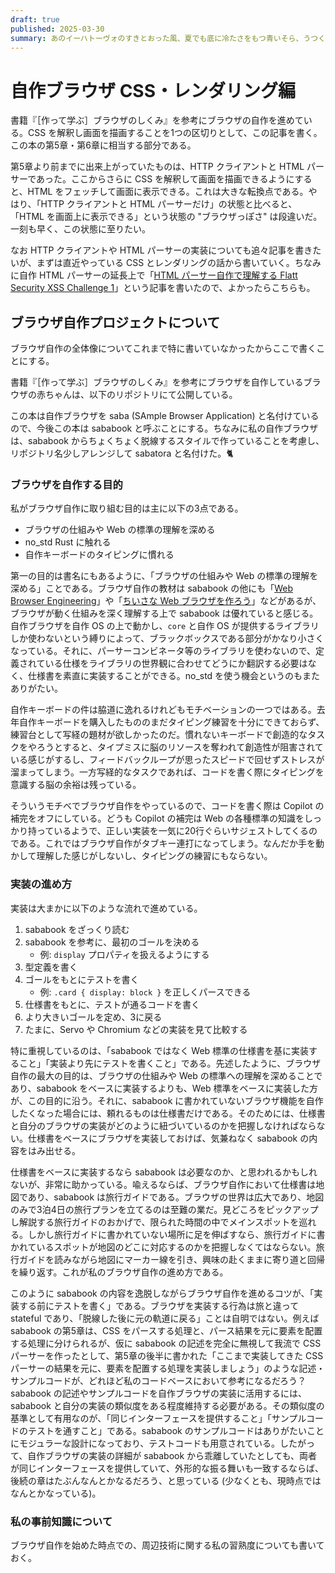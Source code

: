 ```yaml
---
draft: true
published: 2025-03-30
summary: あのイーハトーヴォのすきとおった風、夏でも底に冷たさをもつ青いそら、うつくしい森で飾られたモリーオ市、郊外のぎらぎらひかる草の波。
---
```

# 自作ブラウザ CSS・レンダリング編

書籍『［作って学ぶ］ブラウザのしくみ』を参考にブラウザの自作を進めている。CSS を解釈し画面を描画することを1つの区切りとして、この記事を書く。この本の第5章・第6章に相当する部分である。

第5章より前までに出来上がっていたものは、HTTP クライアントと HTML パーサーであった。ここからさらに CSS を解釈して画面を描画できるようにすると、HTML をフェッチして画面に表示できる。これは大きな転換点である。やはり、「HTTP クライアントと HTML パーサーだけ」の状態と比べると、「HTML を画面上に表示できる」という状態の "ブラウザっぽさ" は段違いだ。一刻も早く、この状態に至りたい。

なお HTTP クライアントや HTML パーサーの実装についても追々記事を書きたいが、まずは直近やっている CSS とレンダリングの話から書いていく。ちなみに自作 HTML パーサーの延長上で「[HTML パーサー自作で理解する Flatt Security XSS Challenge 1](https://pizzacat83.hatenablog.com/entry/2025/01/10/172345)」という記事を書いたので、よかったらこちらも。

## ブラウザ自作プロジェクトについて

ブラウザ自作の全体像についてこれまで特に書いていなかったからここで書くことにする。

書籍『［作って学ぶ］ブラウザのしくみ』を参考にブラウザを自作しているブラウザの赤ちゃんは、以下のリポジトリにて公開している。

<!--todo-->

この本は自作ブラウザを saba (SAmple Browser Application) と名付けているので、今後この本は sababook と呼ぶことにする。ちなみに私の自作ブラウザは、sababook からちょくちょく脱線するスタイルで作っていることを考慮し、リポジトリ名少しアレンジして sabatora と名付けた。🐈

### ブラウザを自作する目的

私がブラウザ自作に取り組む目的は主に以下の3点である。

- ブラウザの仕組みや Web の標準の理解を深める
- no_std Rust に触れる
- 自作キーボードのタイピングに慣れる

第一の目的は書名にもあるように、「ブラウザの仕組みや Web の標準の理解を深める」ことである。ブラウザ自作の教材は sababook の他にも「[Web Browser Engineering](https://browser.engineering)」や「[ちいさな Web ブラウザを作ろう](https://browserbook.shift-js.info/)」などがあるが、ブラウザが動く仕組みを深く理解する上で sababook は優れていると感じる。自作ブラウザを自作 OS の上で動かし、`core` と自作 OS が提供するライブラリしか使わないという縛りによって、ブラックボックスである部分がかなり小さくなっている。それに、パーサーコンビネータ等のライブラリを使わないので、定義されている仕様をライブラリの世界観に合わせてどうにか翻訳する必要はなく、仕様書を素直に実装することができる。no_std を使う機会というのもまたありがたい。

自作キーボードの件は脇道に逸れるけれどもモチベーションの一つではある。去年自作キーボードを購入したもののまだタイピング練習を十分にできておらず、練習台として写経の題材が欲しかったのだ。慣れないキーボードで創造的なタスクをやろうとすると、タイプミスに脳のリソースを奪われて創造性が阻害されている感じがするし、フィードバックループが思ったスピードで回せずストレスが溜まってしまう。一方写経的なタスクであれば、コードを書く際にタイピングを意識する脳の余裕は残っている。

そういうモチベでブラウザ自作をやっているので、コードを書く際は Copilot の補完をオフにしている。どうも Copilot の補完は Web の各種標準の知識をしっかり持っているようで、正しい実装を一気に20行ぐらいサジェストしてくるのである。これではブラウザ自作がタブキー連打になってしまう。なんだか手を動かして理解した感じがしないし、タイピングの練習にもならない。

### 実装の進め方

実装は大まかに以下のような流れで進めている。

1. sababook をざっくり読む
2. sababook を参考に、最初のゴールを決める
	- 例: `display` プロパティを扱えるようにする
3. 型定義を書く
4. ゴールをもとにテストを書く
	- 例: `.card { display: block }` を正しくパースできる
5. 仕様書をもとに、テストが通るコードを書く
6. より大きいゴールを定め、3に戻る
7. たまに、Servo や Chromium などの実装を見て比較する

特に重視しているのは、「sababook ではなく Web 標準の仕様書を基に実装すること」「実装より先にテストを書くこと」である。先述したように、ブラウザ自作の最大の目的は、ブラウザの仕組みや Web の標準への理解を深めることであり、sababook をベースに実装するよりも、Web 標準をベースに実装した方が、この目的に沿う。それに、sababook に書かれていないブラウザ機能を自作したくなった場合には、頼れるものは仕様書だけである。そのためには、仕様書と自分のブラウザの実装がどのように紐づいているのかを把握しなければならない。仕様書をベースにブラウザを実装しておけば、気兼ねなく sababook の内容をはみ出せる。

仕様書をベースに実装するなら sababook は必要なのか、と思われるかもしれないが、非常に助かっている。喩えるならば、ブラウザ自作において仕様書は地図であり、sababook は旅行ガイドである。ブラウザの世界は広大であり、地図のみで3泊4日の旅行プランを立てるのは至難の業だ。見どころをピックアップし解説する旅行ガイドのおかげで、限られた時間の中でメインスポットを巡れる。しかし旅行ガイドに書かれていない場所に足を伸ばすなら、旅行ガイドに書かれているスポットが地図のどこに対応するのかを把握しなくてはならない。旅行ガイドを読みながら地図にマーカー線を引き、興味の赴くままに寄り道と回帰を繰り返す。これが私のブラウザ自作の進め方である。

このように sababook の内容を逸脱しながらブラウザ自作を進めるコツが、「実装する前にテストを書く」である。ブラウザを実装する行為は旅と違って stateful であり、「脱線した後に元の軌道に戻る」ことは自明ではない。例えば sababook の第5章は、CSS をパースする処理と、パース結果を元に要素を配置する処理に分けられるが、仮に sababook の記述を完全に無視して我流で CSS パーサーを作ったとして、第5章の後半に書かれた「ここまで実装してきた CSS パーサーの結果を元に、要素を配置する処理を実装しましょう」のような記述・サンプルコードが、どれほど私のコードベースにおいて参考になるだろう？sababook の記述やサンプルコードを自作ブラウザの実装に活用するには、sababook と自分の実装の類似度をある程度維持する必要がある。その類似度の基準として有用なのが、「同じインターフェースを提供すること」「サンプルコードのテストを通すこと」である。sababook のサンプルコードはありがたいことにモジュラーな設計になっており、テストコードも用意されている。したがって、自作ブラウザの実装の詳細が sababook から乖離していたとしても、両者が同じインターフェースを提供していて、外形的な振る舞いも一致するならば、後続の章はたぶんなんとかなるだろう、と思っている (少なくとも、現時点ではなんとかなっている)。

### 私の事前知識について

ブラウザ自作を始めた時点での、周辺技術に関する私の習熟度についても書いておく。<!-- TODO: かく -->

